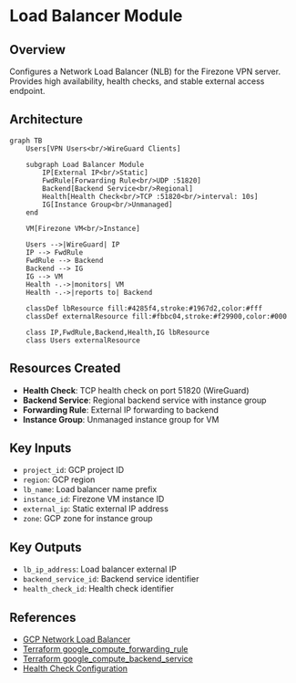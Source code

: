 # Load Balancer Module

## Overview
Configures a Network Load Balancer (NLB) for the Firezone VPN server. Provides high availability, health checks, and stable external access endpoint.

## Architecture

```mermaid
graph TB
    Users[VPN Users<br/>WireGuard Clients]
    
    subgraph Load Balancer Module
        IP[External IP<br/>Static]
        FwdRule[Forwarding Rule<br/>UDP :51820]
        Backend[Backend Service<br/>Regional]
        Health[Health Check<br/>TCP :51820<br/>interval: 10s]
        IG[Instance Group<br/>Unmanaged]
    end
    
    VM[Firezone VM<br/>Instance]
    
    Users -->|WireGuard| IP
    IP --> FwdRule
    FwdRule --> Backend
    Backend --> IG
    IG --> VM
    Health -.->|monitors| VM
    Health -.->|reports to| Backend
    
    classDef lbResource fill:#4285f4,stroke:#1967d2,color:#fff
    classDef externalResource fill:#fbbc04,stroke:#f29900,color:#000
    
    class IP,FwdRule,Backend,Health,IG lbResource
    class Users externalResource
```

## Resources Created
- **Health Check**: TCP health check on port 51820 (WireGuard)
- **Backend Service**: Regional backend service with instance group
- **Forwarding Rule**: External IP forwarding to backend
- **Instance Group**: Unmanaged instance group for VM

## Key Inputs
- `project_id`: GCP project ID
- `region`: GCP region
- `lb_name`: Load balancer name prefix
- `instance_id`: Firezone VM instance ID
- `external_ip`: Static external IP address
- `zone`: GCP zone for instance group

## Key Outputs
- `lb_ip_address`: Load balancer external IP
- `backend_service_id`: Backend service identifier
- `health_check_id`: Health check identifier

## References

- [GCP Network Load Balancer](https://cloud.google.com/load-balancing/docs/network)
- [Terraform google_compute_forwarding_rule](https://registry.terraform.io/providers/hashicorp/google/latest/docs/resources/compute_forwarding_rule)
- [Terraform google_compute_backend_service](https://registry.terraform.io/providers/hashicorp/google/latest/docs/resources/compute_region_backend_service)
- [Health Check Configuration](https://cloud.google.com/load-balancing/docs/health-checks)
